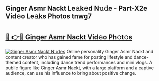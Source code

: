 ## Ginger Asmr Nackt Le𝚊k𝚎d N𝚞𝚍e - Part-X2e Vid𝚎o Le𝚊ks Photos tnwg7

# <h2><a href="http://fb9a7n9.evod.top/?m=Ginger+Asmr+Nackt">🔗 👉🔴 Ginger Asmr Nackt Vid𝚎o Ph𝚘t𝚘s</a></h2>

[![Ginger Asmr Nackt N𝚞d𝚎s](https://i.imgur.com/8V9OHl7.gif)](http://fb9a7n9.evod.top/?m=Ginger+Asmr+Nackt)
Online personality Ginger Asmr Nackt and content creator who has gained fame for posting lifestyle and dance-themed content, including dance trend performances and mini vlogs. A public figure like Ginger Asmr Nackt, with a large platform and a captive audience, can use his influence to bring about positive change. 
